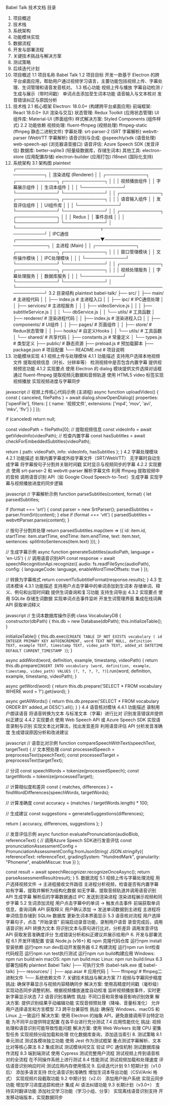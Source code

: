 Babel Talk 技术文档
目录
1. 项目概述
2. 技术栈
3. 系统架构
4. 功能模块实现
5. 数据流程
6. 开发与部署流程
7. 关键技术挑战与解决方案
8. 测试策略
9. 后续迭代计划
1. 项目概述
1.1 项目名称
Babel Talk
1.2 项目目标
开发一款基于 Electron 的跨平台桌面应用，帮助用户通过视频学习语言，主要功能包括视频上传、字幕处理、生词管理和语音发音核对。
1.3 核心功能
视频上传与播放
字幕自动检测 / 生成与展示（带时间戳）
单词点击添加至生词本功能
语音输入与文本核对
发音错误纠正与原因分析
2. 技术栈
2.1 核心框架
Electron: 18.0.0+ (构建跨平台桌面应用)
前端框架: React 18.0.0+ (UI 渲染与交互)
状态管理: Redux Toolkit (应用状态管理)
UI 组件库: Material-UI (界面组件)
样式解决方案: Styled Components (组件样式)
2.2 功能依赖
视频处理:
fluent-ffmpeg (视频处理)
ffmpeg-static (ffmpeg 静态二进制文件)
字幕处理:
srt-parser-2 (SRT 字幕解析)
webvtt-parser (WebVTT 字幕解析)
语音识别与合成:
@speechly/sdk (语音处理)
web-speech-api (浏览器语音接口)
语音评估:
Azure Speech SDK (发音评估)
数据库:
better-sqlite3 (轻量级数据库，存储生词本)
其他工具:
electron-store (应用配置存储)
electron-builder (应用打包)
i18next (国际化支持)
3. 系统架构
3.1 架构图
plaintext
┌─────────────────────────────────────────────────────────┐
│                     渲染进程 (Renderer)                  │
│  ┌─────────────┐  ┌─────────────┐  ┌─────────────┐     │
│  │  视频播放组件  │  │  字幕展示组件  │  │  生词本组件   │     │
│  └─────────────┘  └─────────────┘  └─────────────┘     │
│  ┌─────────────┐  ┌─────────────┐  ┌─────────────┐     │
│  │  语音输入组件  │  │  发音评估组件  │  │   UI组件库   │     │
│  └─────────────┘  └─────────────┘  └─────────────┘     │
│  ┌─────────────┐  ┌─────────────┐                      │
│  │    Redux    │  │   事件总线    │                      │
│  └─────────────┘  └─────────────┘                      │
└───────────────────────────┬─────────────────────────────┘
                            │ IPC通信
┌───────────────────────────▼─────────────────────────────┐
│                      主进程 (Main)                      │
│  ┌─────────────┐  ┌─────────────┐  ┌─────────────┐     │
│  │ 窗口管理模块  │  │ 文件操作模块  │  │ IPC处理模块  │     │
│  └─────────────┘  └─────────────┘  └─────────────┘     │
│  ┌─────────────┐  ┌─────────────┐  ┌─────────────┐     │
│  │ 视频处理服务  │  │ 字幕处理服务  │  │ 数据库服务   │     │
│  └─────────────┘  └─────────────┘  └─────────────┘     │
└─────────────────────────────────────────────────────────┘
3.2 目录结构
plaintext
babel-talk/
├── src/
│   ├── main/                  # 主进程代码
│   │   ├── index.js           # 主进程入口
│   │   ├── ipc/               # IPC通信处理
│   │   ├── services/          # 主进程服务
│   │   │   ├── videoService.js
│   │   │   ├── subtitleService.js
│   │   │   └── dbService.js
│   │   └── utils/             # 工具函数
│   ├── renderer/              # 渲染进程代码
│   │   ├── index.js           # 渲染进程入口
│   │   ├── components/        # UI组件
│   │   ├── pages/             # 页面组件
│   │   ├── store/             # Redux状态管理
│   │   ├── hooks/             # 自定义Hooks
│   │   └── utils/             # 工具函数
│   └── shared/                # 共享代码
│       ├── constants.js       # 常量定义
│       └── types.js           # 类型定义
├── public/                    # 静态资源
├── preload.js                 # 预加载脚本
├── package.json               # 项目配置
└── README.md                  # 项目说明
4. 功能模块实现
4.1 视频上传与处理模块
4.1.1 功能描述
支持用户选择本地视频文件
提取视频信息（时长、分辨率等）
检测视频中是否包含内置字幕
提供视频预览功能
4.1.2 实现要点
使用 Electron 的 dialog 模块提供文件选择对话框
通过 fluent-ffmpeg 提取视频元数据和音频轨道
使用 HTML5 video 标签实现视频播放
实现视频进度与字幕同步

javascript
// 视频上传核心代码示例 (主进程)
async function uploadVideo() {
  const { canceled, filePaths } = await dialog.showOpenDialog({
    properties: ['openFile'],
    filters: [
      { name: '视频文件', extensions: ['mp4', 'mov', 'avi', 'mkv', 'flv'] }
    ]
  });
  
  if (canceled) return null;
  
  const videoPath = filePaths[0];
  // 提取视频信息
  const videoInfo = await getVideoInfo(videoPath);
  // 检查内置字幕
  const hasSubtitles = await checkForEmbeddedSubtitles(videoPath);
  
  return {
    path: videoPath,
    info: videoInfo,
    hasSubtitles
  };
}
4.2 字幕处理模块
4.2.1 功能描述
处理内置字幕或外挂字幕文件（SRT/WebVTT）
无字幕时自动生成字幕
将字幕按句子分割并关联时间戳
实时显示与视频同步的字幕
4.2.2 实现要点
使用 srt-parser-2 和 webvtt-parser 解析字幕文件
利用 ffmpeg 提取视频中的音频
调用语音识别 API（如 Google Cloud Speech-to-Text）生成字幕
实现字幕与视频播放进度的同步逻辑

javascript
// 字幕解析示例
function parseSubtitles(content, format) {
  let parsedSubtitles;
  
  if (format === 'srt') {
    const parser = new SrtParser();
    parsedSubtitles = parser.fromSrt(content);
  } else if (format === 'vtt') {
    parsedSubtitles = webvttParser.parse(content);
  }
  
  // 按句子分割并处理
  return parsedSubtitles.map(item => ({
    id: item.id,
    startTime: item.startTime,
    endTime: item.endTime,
    text: item.text,
    sentences: splitIntoSentences(item.text)
  }));
}

// 生成字幕示例
async function generateSubtitles(audioPath, language = 'en-US') {
  // 调用语音识别API
  const response = await speechRecognitionApi.recognize({
    audio: fs.readFileSync(audioPath),
    config: {
      languageCode: language,
      enableWordTimeOffsets: true
    }
  });
  
  // 转换为字幕格式
  return convertToSubtitleFormat(response.results);
}
4.3 生词本模块
4.3.1 功能描述
支持用户点击字幕中的单词添加到生词本
存储单词、释义、例句和出现时间戳
提供生词查询和复习功能
支持生词导出
4.3.2 实现要点
使用 SQLite 存储生词数据
实现单词点击事件监听
开发生词管理界面
集成在线词典 API 获取单词释义

javascript
// 生词本数据库操作示例
class VocabularyDB {
  constructor(dbPath) {
    this.db = new Database(dbPath);
    this.initializeTable();
  }
  
  initializeTable() {
    this.db.exec(`
      CREATE TABLE IF NOT EXISTS vocabulary (
        id INTEGER PRIMARY KEY AUTOINCREMENT,
        word TEXT NOT NULL,
        definition TEXT,
        example TEXT,
        timestamp TEXT,
        video_path TEXT,
        added_at DATETIME DEFAULT CURRENT_TIMESTAMP
      )
    `);
  }
  
  async addWord(word, definition, example, timestamp, videoPath) {
    return this.db.prepare(`
      INSERT INTO vocabulary (word, definition, example, timestamp, video_path)
      VALUES (?, ?, ?, ?, ?)
    `).run(word, definition, example, timestamp, videoPath);
  }
  
  async getWord(word) {
    return this.db.prepare('SELECT * FROM vocabulary WHERE word = ?').get(word);
  }
  
  async getAllWords() {
    return this.db.prepare('SELECT * FROM vocabulary ORDER BY added_at DESC').all();
  }
}
4.4 语音核对模块
4.4.1 功能描述
录制用户朗读语音
将语音转换为文本
与标准文本（字幕）进行比对
识别发音错误并提供纠正建议
4.4.2 实现要点
使用 Web Speech API 或 Azure Speech SDK 实现语音录制与识别
实现文本比对算法，找出发音差异
利用语音评估 API 分析发音准确度
生成错误原因分析和改进建议

javascript
// 语音比对示例
function compareSpeechWithText(speechText, targetText) {
  // 文本预处理
  const processedSpeech = preprocessText(speechText);
  const processedTarget = preprocessText(targetText);
  
  // 分词
  const speechWords = tokenize(processedSpeech);
  const targetWords = tokenize(processedTarget);
  
  // 计算相似度和差异
  const { matches, differences } = findWordDifferences(speechWords, targetWords);
  
  // 计算准确度
  const accuracy = (matches / targetWords.length) * 100;
  
  // 生成建议
  const suggestions = generateSuggestions(differences);
  
  return {
    accuracy,
    differences,
    suggestions
  };
}

// 发音评估示例
async function evaluatePronunciation(audioBlob, referenceText) {
  // 调用Azure Speech SDK进行发音评估
  const pronunciationAssessmentConfig = PronunciationAssessmentConfig.fromJsonString(
    JSON.stringify({
      referenceText: referenceText,
      gradingSystem: "HundredMark",
      granularity: "Phoneme",
      enableMiscue: true
    })
  );
  
  const result = await speechRecognizer.recognizeOnceAsync();
  return parseAssessmentResult(result);
}
5. 数据流程
5.1 视频上传与字幕处理流程
用户选择视频文件 → 主进程接收文件路径
主进程分析视频，检查是否有内置字幕
如有字幕，提取并解析为结构化数据
如无字幕，提取音频轨道并调用语音识别 API 生成字幕
解析后的字幕数据通过 IPC 发送到渲染进程
渲染进程展示视频和同步字幕
5.2 生词添加流程
用户点击字幕中的单词 → 触发点击事件
前端获取单词信息，查询词典 API 获取释义
用户确认添加 → 发送单词数据到主进程
主进程将单词信息存储到 SQLite 数据库
更新生词本界面显示
5.3 语音核对流程
用户选择字幕句子，点击 "开始录音"
前端启动录音功能，录制用户语音
录音完成后，调用语音识别 API 转换为文本
将识别文本与原句进行比对，分析差异
调用发音评估 API 获取发音准确度评分
生成错误分析和纠正建议并展示给用户
6. 开发与部署流程
6.1 开发环境配置
安装 Node.js (v16+) 和 npm
克隆代码仓库
运行npm install安装依赖
运行npm run dev启动开发服务器
6.2 构建流程
运行npm run lint检查代码规范
运行npm run test执行测试
运行npm run build构建应用
Windows: npm run build:win
macOS: npm run build:mac
Linux: npm run build:linux
6.3 部署包结构
plaintext
Babel Talk/
├── 可执行文件 (babel-talk.exe 或 babel-talk)
├── resources/
│   ├── app.asar              # 应用代码
│   └── ffmpeg/               # ffmpeg二进制文件
└── 系统依赖文件
7. 关键技术挑战与解决方案
7.1 视频与字幕同步精度
挑战: 确保字幕显示与视频内容精确同步
解决方案:
使用高精度时间戳（毫秒级）
实现动态同步调整机制，根据视频播放速度自动校准
监听视频播放事件，实时更新字幕显示状态
7.2 语音识别准确性
挑战: 不同口音和背景噪音影响识别效果
解决方案:
提供识别结果手动编辑功能
实现音频预处理（降噪、音量标准化）
允许用户选择语言和方言模型
7.3 跨平台兼容性
挑战: 确保在 Windows、macOS 和 Linux 上一致运行
解决方案:
使用 Electron 的抽象 API，避免直接调用平台特定功能
为不同平台提供特定配置
在各平台进行充分测试
7.4 应用性能优化
挑战: 视频处理和语音识别可能导致性能问题
解决方案:
使用 Web Workers 处理 CPU 密集型任务
实现视频分段加载和处理
优化数据库查询，添加适当索引
8. 测试策略
8.1 单元测试
测试各模块独立功能
使用 Jest 作为测试框架
重点测试字幕解析、文本比对等核心算法
8.2 集成测试
测试模块间交互
验证 IPC 通信机制
测试数据库操作流程
8.3 端到端测试
使用 Cypress 测试完整用户流程
测试视频上传到语音核对的全流程
在不同操作系统上进行测试
8.4 性能测试
测试视频加载和处理速度
评估语音识别响应时间
测试应用内存使用情况
9. 后续迭代计划
9.1 短期计划（v1.0 后）
添加多语言支持
优化语音识别准确性
增加生词本导出功能（CSV/Anki 格式）
实现视频片段截取功能
9.2 中期计划（v2.0）
添加用户账户系统
实现云同步功能
增加学习进度追踪和统计
集成 AI 语法纠错功能
9.3 长期计划（v3.0+）
支持实时翻译功能
添加社交学习功能（学习小组、分享）
实现离线语音识别支持
开发移动端版本，实现数据同步
